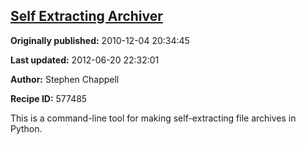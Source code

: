## [Self Extracting Archiver](https://code.activestate.com/recipes/577485-self-extracting-archiver)

**Originally published:** 2010-12-04 20:34:45

**Last updated:** 2012-06-20 22:32:01

**Author:** Stephen Chappell

**Recipe ID:** 577485

This is a command-line tool for making self-extracting file archives in Python.
